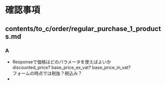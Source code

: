 # 確認事項
## contents/to_c/order/regular_purchase_1_products.md
### A
* Responseで価格はどのパラメータを使えばよいか  
discounted_price? base_price_ex_vat? base_price_in_vat?  
フォームの時点では税抜？税込み？  
* 